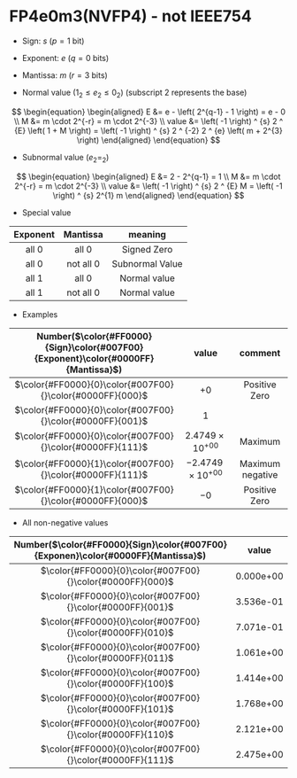 # FP4e0m3(NVFP4) - not IEEE754

+ Sign:     $s$ ($p=1$ bit)
+ Exponent: $e$ ($q=0$ bits)
+ Mantissa: $m$ ($r=3$ bits)

+ Normal value ($1_2 \le e_2 \le 0_2$) (subscript 2 represents the base)

$$
\begin{equation}
\begin{aligned}
E &= e - \left( 2^{q-1} - 1 \right) = e - 0 \\
M &= m \cdot 2^{-r} = m \cdot 2^{-3} \\
value &= \left( -1 \right) ^ {s} 2 ^ {E} \left( 1 + M \right) = \left( -1 \right) ^ {s} 2 ^ {-2} 2 ^ {e} \left( m  + 2^{3} \right)
\end{aligned}
\end{equation}
$$

+ Subnormal value ($e_2 = _2$)

$$
\begin{equation}
\begin{aligned}
E &= 2 - 2^{q-1} = 1 \\
M &= m \cdot 2^{-r} = m \cdot 2^{-3} \\
value &= \left( -1 \right) ^ {s} 2 ^ {E} M = \left( -1 \right) ^ {s} 2^{1} m
\end{aligned}
\end{equation}
$$

+ Special value

| Exponent  | Mantissa  | meaning         |
| :-:       | :-:       | :-:             |
| all 0     | all 0     | Signed Zero     |
| all 0     | not all 0 | Subnormal Value |
| all 1 | all 0     | Normal value    |
| all 1 | not all 0 | Normal value    |

+ Examples

| Number($\color{#FF0000}{Sign}\color{#007F00}{Exponent}\color{#0000FF}{Mantissa}$) | value          | comment          |
| :-:        | :-:            | :-:              |
| $\color{#FF0000}{0}\color{#007F00}{}\color{#0000FF}{000}$ | $+0$               | Positive Zero    |
| $\color{#FF0000}{0}\color{#007F00}{}\color{#0000FF}{001}$ | $1$                |                  |
| $\color{#FF0000}{0}\color{#007F00}{}\color{#0000FF}{111}$ | $2.4749\times10^{+00}$ | Maximum |
| $\color{#FF0000}{1}\color{#007F00}{}\color{#0000FF}{111}$ | $-2.4749\times10^{+00}$ | Maximum negative |
| $\color{#FF0000}{1}\color{#007F00}{}\color{#0000FF}{000}$ | $-0$               | Positive Zero    |

+ All non-negative values

| Number($\color{#FF0000}{Sign}\color{#007F00}{Exponen}\color{#0000FF}{Mantissa}$) | value |
| :-:        | :-:   |
| $\color{#FF0000}{0}\color{#007F00}{}\color{#0000FF}{000}$     | 0.000e+00  |
| $\color{#FF0000}{0}\color{#007F00}{}\color{#0000FF}{001}$     | 3.536e-01  |
| $\color{#FF0000}{0}\color{#007F00}{}\color{#0000FF}{010}$     | 7.071e-01  |
| $\color{#FF0000}{0}\color{#007F00}{}\color{#0000FF}{011}$     | 1.061e+00  |
| $\color{#FF0000}{0}\color{#007F00}{}\color{#0000FF}{100}$     | 1.414e+00  |
| $\color{#FF0000}{0}\color{#007F00}{}\color{#0000FF}{101}$     | 1.768e+00  |
| $\color{#FF0000}{0}\color{#007F00}{}\color{#0000FF}{110}$     | 2.121e+00  |
| $\color{#FF0000}{0}\color{#007F00}{}\color{#0000FF}{111}$     | 2.475e+00  |
